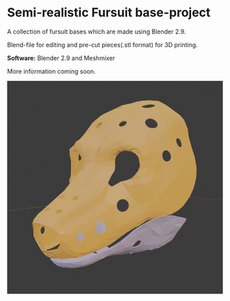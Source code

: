 # Semi-realistic Fursuit base-project

A collection of fursuit bases which are made using Blender 2.9.

Blend-file for editing and pre-cut pieces(.stl format) for 3D printing. 

**Software:** Blender 2.9 and Meshmixer

More information coming soon.

![Render of the base](https://raw.githubusercontent.com/balloonfox/semirealisticheadbases/main/render.png)
